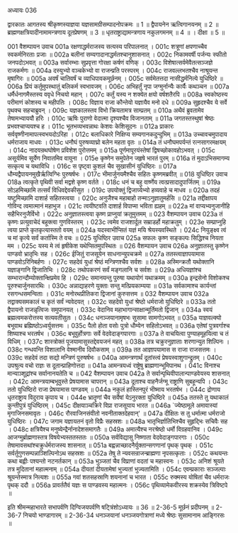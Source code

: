 अध्यायः 036

द्वारकातः आगतस्य श्रीकृष्णस्याज्ञया यज्ञसामग्रीसम्पादनोपक्रमः ॥ 1 ॥ द्वैपायनेन ऋत्विगानयनम् ॥ 2 ॥ ब्राह्मणक्षत्रियादीनामामन्त्रणाय दूतप्रेषणम् ॥ 3 ॥ धृतराष्ट्राद्यामन्त्रणाय नकुलगमनम् ॥ 4 ॥ । दीक्षा ॥ 5 ॥

001	वैशम्पायन उवाच 
001a	रक्षणाद्धर्मराजस्य सत्यस्य परिपालनात् ।
001c	शत्रूणां क्षपणाच्चैव स्वकर्मनिरताः प्रजाः ॥
002a	बलीनां सम्यगादानाद्धर्मतश्चानुशासनात् ।
002c	निकामवर्षी पर्जन्यः स्फीतो जनपदोऽभवत् ॥
003a	सर्वारम्भाः सुप्रवृत्ता गोरक्षा कर्षणं वणिक् ।
003c	विशेषात्सर्वमेवैतत्सञ्जज्ञे राजकर्मणः ॥
004a	दस्युभ्यो वञ्चकेभ्यो वा राजन्प्रति परस्परम् ।
004c	राजवल्लभतश्चैव नाश्रूयन्त मृषागिरः ॥
005a	अवर्षं चातिवर्षं च व्याधिपावकमूर्छनम् ।
005c	सर्वमेतत्तदा नासीद्धर्मनित्ये युधिष्ठिरे ॥
006a	प्रियं कर्तुमुपस्थातुं बलिकर्म स्वभावजम् ।
006c	अभिहर्तुं नृपा जग्मुर्नान्यैः कार्यैः कथञ्चन ॥
007a	धर्मैर्धनागमैस्तस्य ववृधे निचयो महान् ।
007c	कर्तुं यस्य न शक्येत क्षयो वर्षशतैरपि ॥
008a	स्वकोष्ठस्य परीमाणं कोशस्य च महीपतिः ।
008c	विज्ञाय राजा कौन्तेयो यज्ञायैव मनो दधे ॥
009a	सुहृदश्चैव ये सर्वे पृथक्च सहचाब्रुवन् ।
009c	यज्ञकालस्तव विभो क्रियतामत्र साम्प्रतम् ॥
010a	अथैवं ब्रुवतामेव तेषामभ्याययौ हरिः ।
010c	ऋषिः पुराणो वेदात्मा दृश्यश्चैव विजानताम् ॥
011a	जगतस्तस्थुषां श्रेष्ठः प्रभवश्चाप्ययश्च ह ।
011c	भूतभव्यभवन्नाथः केशवः केशिसूदनः ॥
012a	प्राकारः सर्ववृष्णीनामापत्स्वभयदोऽरिहा ।
012c	बलाधिकारे निक्षिप्य सम्यगानकदुन्दुभिम् ॥
013a	उच्चावचमुपादाय धर्मराजाय माधवः ।
013c	धनौघं पुरुषव्याघ्रो बलेन महता वृतः ॥
014a	तं धनौघमपर्यन्तं रत्नसागरमक्षयम् ।
014c	नादयन्रथघोषेण प्रविशेश पुरोत्तमम् ॥
015a	पूर्णमापूरयंस्तेषां द्विषच्छोकावहोऽभवत् ।
015c	असूर्यमिव सूर्येण निवातमिव वायुना ।
015e	कृष्णेन समुपेतेन जहृषे भारतं पुरम् ॥
016a	तं मुदाऽभिसमागम्य सत्कृत्य च यथाविधि ।
016c	स पृष्ट्वा कुशलं चैव सुखासीनं युधिष्ठिरः ॥
017a	धौम्यद्वैपायनमुखैर्ऋत्विग्भिः पुरुषर्षभः ।
017c	भीमार्जुनयमैश्चैव सहितः कृष्णमब्रवीत् ॥
018	युधिष्ठिर उवाच 
018a	त्वत्कृते पृथिवी सर्वा मद्वशे कृष्ण वर्तते ।
018c	धनं च बहु वार्ष्णेय त्वत्प्रसादादुपार्जितम् ॥
019a	सोऽहमिच्छामि तत्सर्वं विधिवद्देवकीसुत ।
019c	उपयोक्तुं द्विजाग्र्येभ्यो हव्यवाहे च माधव ॥
020a	तदहं यष्टुमिच्छामि दाशार्ह सहितस्त्वया ।
020c	अनुजैश्च महाबाहो तन्माऽनुज्ञातुमर्हसि ॥
021a	तद्दीक्षापय गोविन्द त्वमात्मानं महाभुज ।
021c	त्वयीष्टवति दाशार्ह विपाप्मा भविता ह्यहम् ॥
022a	मां वाप्यभ्यनुजानीहि सहैभिरनुजैर्विभो ।
022c	अनुज्ञातस्त्वया कृष्ण प्राप्नुयां क्रतुमुत्तमम् ॥
023	वैशम्पायन उवाच 
023a	तं कृष्णः प्रत्युवाचेदं बहूक्त्वा गुणविस्तरम् ।
023c	त्वमेव राजशार्दूल सम्राडर्हो महाक्रतुम् ।
023e	सम्प्राप्नुहि त्वया प्राप्ते कृतकृत्यास्ततो वयम् ॥
024a	यदस्वाभीप्सितं यज्ञं मयि श्रेयस्यवस्थिते ।
024c	नियुङ्क्ष्व त्वं च मां कृत्ये सर्वं कर्तास्मि ते वचः ॥
025	युधिष्ठिर उवाच 
025a	सफलः कृष्ण सङ्कल्पः सिद्धिश्च नियता मम ।
025c	यस्य मे त्वं हृषीकेश यथेप्सितमुपस्थितः ॥
026	वैशम्पायन उवाच 
026a	अनुज्ञातस्तु कृष्णेन पाण्डवो भ्रातृभिः सह ।
026c	ईजितुं राजसूयेन साधनान्युपचक्रमे ॥
027a	ततस्त्वाज्ञापयामास पाण्डवोऽरिनिबर्हणः ।
027c	सहदेवं युधां श्रेष्ठं मन्त्रिणश्चैव सर्वशः ॥
028a	अस्मिन्क्रतौ यथोक्तानि यज्ञाङ्गानि द्विजातिभिः ।
028c	तथोपकरणं सर्वं मङ्गलानि च सर्वशः ॥
029a	अधियज्ञांश्च सम्भारान्दौम्योक्तान्क्षिप्रमेव हि ।
029c	समानयन्तु पुरुषा यथायोगं यथाक्रमम् ॥
030a	इन्द्रसेनो विशोकश्च पूरुश्चार्जुनसारथिः ।
030c	अन्नाद्याहरणे युक्ताः सन्तु मत्प्रियकाम्यया ॥
031a	सर्वकामाश्च कार्यन्तां रसगन्धसमन्विताः ।
031c	मनोरथप्रीतिकरा द्विजानां कुरुसत्तम ॥
032	वैशम्पायन उवाच 
032a	तद्वाक्यसमकालं च कृतं सर्वं न्यवेदयत् ।
032c	सहदेवो युधां श्रेष्ठो धर्मराजो युधिष्ठिरे ॥
033a	ततो द्वैपायनो राजन्नृत्विजः समुपानयत् ।
033c	वेदानिव महाभागान्साक्षान्मूर्तिमतो द्विजान् ॥
034a	स्वयं ब्रह्मत्वमकरोत्तस्य सत्यवतीसुतः ।
034c	धनञ्जयानामृषभः सुसामा सामगोऽभवत् ॥
035a	याज्ञवल्क्यो बभूवाथ ब्रह्मिष्ठोऽध्वर्युसत्तमः ।
035c	पैलो होता वसोः पुत्रो धौम्येन सहितोऽभवत् ॥
036a	एतेषां पुत्रवर्गाश्च शिष्याश्च भरतर्षभ ।
036c	बभूवुर्होत्रगाः सर्वे वेदवेदाङ्गपारगाः ॥
037a	ते वाचयित्वा पुण्याहमूहयित्वा च तं विधिम् ।
037c	शास्त्रोक्तं पूजयामासुस्तद्देवयजनं महत् ॥
038a	तत्र चक्रुरनुज्ञाताः शरणान्युत शिल्पिनः ।
038c	गन्धवन्ति विशालानि वेश्मानीव दिवौकसाम् ॥
039a	तत आज्ञापयामास स राजा राजसत्तमः ।
039c	सहदेवं तदा सद्यो मन्त्रिणं पुरुषर्षभः ॥
040a	आमन्त्रणार्थं दूतांस्त्वं प्रेषयस्वाशुगान्द्रुतम् ।
040c	उपश्रुत्य वचो राज्ञः स दूतान्प्राहिणोत्तदा ॥
041a	आमन्त्रयध्वं राष्ट्रेषु ब्राह्मणान्भूमिपानथ ।
041c	विनाश्च मान्याञ्शूद्रांश्च सर्वानानयतेति च ॥
042	वैशम्पायन उवाच 
042a	ते सर्वान्पृथिवीपालान्पाण्डवेयस्य शासनात् ।
042c	आमन्त्रयाम्बभूवुस्ते प्रेषयामास चापरान् ॥
043a	दूताश्च वाहनैर्जग्मू राष्ट्राणि सुबहून्यपि ।
043c	ततो युधिष्ठिरो राजा प्रेषयामास पाण्डवम् ॥
044a	नकुलं हास्तिनपुरं भीष्माय भरतर्षभ ।
044c	द्रोणाय धृतराष्ट्राय विदुराय कृपाय च ।
044e	भ्रातॄणां चैव सर्वेषां येऽनुरक्ता युधिष्ठिरे ॥
045a	ततस्ते तु यथाकालं कुन्तीपुत्रं युधिष्ठिरम् ।
045c	दीक्षयाञ्चक्रिरे विप्रा राजसूयाय भारत ॥
046a	`ज्येष्ठामूले अमावास्यां मृगाजिनसमावृतः ।
046c	रौरवाजिनसंवीतो नवनीताक्तदेहवान्' ॥
047a	दीक्षितः स तु धर्मात्मा धर्मराजो युधिष्ठिरः ।
047c	जगाम यज्ञायतनं वृतो विप्रैः सहस्रशः ॥
048a	भातृभिर्ज्ञातिभिश्चैव सुहृद्भिः सचिवैः सह ।
048c	क्षत्रियैश्च मनुष्येन्द्रैर्नानादेशसमागतैः ॥
049a	अमात्यैश्च नरश्रेष्ठो धर्मो विग्रहवानिव ।
049c	आजग्मुर्ब्राह्मणास्तत्र विषयेभ्यस्ततस्ततः ॥
050a	सर्वविद्यासु निष्णाता वेदवेदाङ्गपारगाः ।
050c	तेषामावसथांश्चक्रुर्धर्मराजस्य शासनात् ॥
051a	बह्वन्नाच्छादनैर्युक्तान्सगणानां पृथक् पृथक् ।
051c	सर्वर्तुगुणसम्पन्नाञ्शिल्पिनोऽथ सहस्रशः ॥
052a	तेषु ते न्यवसन्राजन्ब्राह्मणा नृपसत्कृताः ।
052c	कथयन्तः कथा बह्वीः पश्यन्तो नटनर्तकान् ॥
053a	भुञ्जतां चैव विप्राणां वदतां च महास्वनः ।
053c	अनिशं श्रूयते तत्र मुदितानां महात्मनाम् ॥
054a	दीयतां दीयतामेषां भुज्यतां भुज्यतामिति ।
054c	एवम्प्रकाराः सञ्जल्पाः श्रूयन्तेस्मात्र नित्यशः ॥
055a	गवां शतसहस्राणि शयनानां च भारत ।
055c	रुक्मस्य योषितां चैव धर्मराजः पृथक् ददौ ॥
056a	प्रावर्ततैवं यज्ञः स पाण्डवस्य महात्मनः ।
056c	पृथिव्यामेकवीरस्य शक्रस्येव त्रिविष्टपे ॥ 

इति श्रीमन्महाभारते सभापर्वणि दिग्विजयपर्वणि षट्त्रिंशोऽध्यायः ॥ 36 ॥
2-36-5 मूर्छनं प्रदीपनम् ॥ 2-36-7 निचयो भाण्डागारम् ॥
 2-36-34 धनञ्जयानां धनञ्जयगोत्राणां मध्ये श्रेष्ठः सुसामानाम आङ्गिरसः ॥
